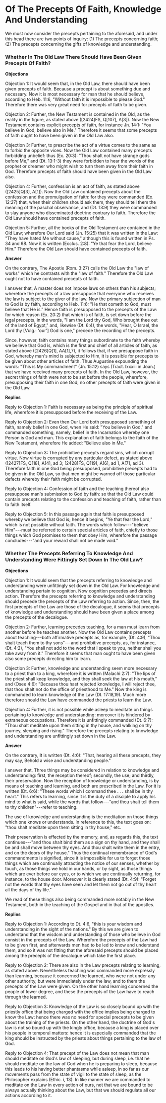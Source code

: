 # Of The Precepts Of Faith, Knowledge And Understanding

We must now consider the precepts pertaining to the aforesaid, and under this head there are two points of inquiry:
(1) The precepts concerning faith;
(2) The precepts concerning the gifts of knowledge and understanding.
### Whether In The Old Law There Should Have Been Given Precepts Of Faith?

**Objections**

Objection 1: It would seem that, in the Old Law, there should have been given precepts of faith. Because a precept is about something due and necessary. Now it is most necessary for man that he should believe, according to Heb. 11:6, "Without faith it is impossible to please God." Therefore there was very great need for precepts of faith to be given.

Objection 2: Further, the New Testament is contained in the Old, as the reality in the figure, as stated above ([2424]FS, Q[107], A[3]). Now the New Testament contains explicit precepts of faith, for instance Jn. 14:1: "You believe in God; believe also in Me." Therefore it seems that some precepts of faith ought to have been given in the Old Law also.

Objection 3: Further, to prescribe the act of a virtue comes to the same as to forbid the opposite vices. Now the Old Law contained many precepts forbidding unbelief: thus (Ex. 20:3): "Thou shalt not have strange gods before Me," and (Dt. 13:1-3) they were forbidden to hear the words of the prophet or dreamer who might wish to turn them away from their faith in God. Therefore precepts of faith should have been given in the Old Law also.

Objection 4: Further, confession is an act of faith, as stated above ([2425]Q[3], A[1]). Now the Old Law contained precepts about the confession and the promulgation of faith: for they were commanded (Ex. 12:27) that, when their children should ask them, they should tell them the meaning of the paschal observance, and (Dt. 13:9) they were commanded to slay anyone who disseminated doctrine contrary to faith. Therefore the Old Law should have contained precepts of faith.

Objection 5: Further, all the books of the Old Testament are contained in the Old Law; wherefore Our Lord said (Jn. 15:25) that it was written in the Law: "They have hated Me without cause," although this is found written in Ps. 34 and 68. Now it is written (Ecclus. 2:8): "Ye that fear the Lord, believe Him." Therefore the Old Law should have contained precepts of faith.

**Answer**

On the contrary, The Apostle (Rom. 3:27) calls the Old Law the "law of works" which he contrasts with the "law of faith." Therefore the Old Law ought not to have contained precepts of faith.

I answer that, A master does not impose laws on others than his subjects; wherefore the precepts of a law presuppose that everyone who receives the law is subject to the giver of the law. Now the primary subjection of man to God is by faith, according to Heb. 11:6: "He that cometh to God, must believe that He is." Hence faith is presupposed to the precepts of the Law: for which reason (Ex. 20:2) that which is of faith, is set down before the legal precepts, in the words, "I am the Lord thy God, Who brought thee out of the land of Egypt," and, likewise (Dt. 6:4), the words, "Hear, O Israel, the Lord thy [Vulg.: 'our'] God is one," precede the recording of the precepts.

Since, however, faith contains many things subordinate to the faith whereby we believe that God is, which is the first and chief of all articles of faith, as stated above ([2426]Q[1], AA[1],7), it follows that, if we presuppose faith in God, whereby man's mind is subjected to Him, it is possible for precepts to be given about other articles of faith. Thus Augustine expounding the words: "This is My commandment" (Jn. 15:12) says (Tract. lxxxiii in Joan.) that we have received many precepts of faith. In the Old Law, however, the secret things of faith were not to be set before the people, wherefore, presupposing their faith in one God, no other precepts of faith were given in the Old Law.

**Replies**

Reply to Objection 1: Faith is necessary as being the principle of spiritual life, wherefore it is presupposed before the receiving of the Law.

Reply to Objection 2: Even then Our Lord both presupposed something of faith, namely belief in one God, when He said: "You believe in God," and commanded something, namely, belief in the Incarnation whereby one Person is God and man. This explanation of faith belongs to the faith of the New Testament, wherefore He added: "Believe also in Me."

Reply to Objection 3: The prohibitive precepts regard sins, which corrupt virtue. Now virtue is corrupted by any particular defect, as stated above ([2427]FS, Q[18], A[4], ad 3; [2428]FS, Q[19], A[6], ad 1, A[7], ad 3). Therefore faith in one God being presupposed, prohibitive precepts had to be given in the Old Law, so that men might be warned off those particular defects whereby their faith might be corrupted.

Reply to Objection 4: Confession of faith and the teaching thereof also presuppose man's submission to God by faith: so that the Old Law could contain precepts relating to the confession and teaching of faith, rather than to faith itself.

Reply to Objection 5: In this passage again that faith is presupposed whereby we believe that God is; hence it begins, "Ye that fear the Lord," which is not possible without faith. The words which follow---"believe Him"---must be referred to certain special articles of faith, chiefly to those things which God promises to them that obey Him, wherefore the passage concludes---"and your reward shall not be made void."
### Whether The Precepts Referring To Knowledge And Understanding Were Fittingly Set Down In The Old Law?

**Objections**

Objection 1: It would seem that the precepts referring to knowledge and understanding were unfittingly set down in the Old Law. For knowledge and understanding pertain to cognition. Now cognition precedes and directs action. Therefore the precepts referring to knowledge and understanding should precede the precepts of the Law referring to action. Since, then, the first precepts of the Law are those of the decalogue, it seems that precepts of knowledge and understanding should have been given a place among the precepts of the decalogue.

Objection 2: Further, learning precedes teaching, for a man must learn from another before he teaches another. Now the Old Law contains precepts about teaching---both affirmative precepts as, for example, (Dt. 4:9), "Thou shalt teach them to thy sons"---and prohibitive precepts, as, for instance, (Dt. 4:2), "You shall not add to the word that I speak to you, neither shall you take away from it." Therefore it seems that man ought to have been given also some precepts directing him to learn.

Objection 3: Further, knowledge and understanding seem more necessary to a priest than to a king, wherefore it is written (Malachi 2:7): "The lips of the priest shall keep knowledge, and they shall seek the law at his mouth," and (Osee 4:6): "Because thou hast rejected knowledge, I will reject thee, that thou shalt not do the office of priesthood to Me." Now the king is commanded to learn knowledge of the Law (Dt. 17:18,19). Much more therefore should the Law have commanded the priests to learn the Law.

Objection 4: Further, it is not possible while asleep to meditate on things pertaining to knowledge and understanding: moreover it is hindered by extraneous occupations. Therefore it is unfittingly commanded (Dt. 6:7): "Thou shalt meditate upon them sitting in thy house, and walking on thy journey, sleeping and rising." Therefore the precepts relating to knowledge and understanding are unfittingly set down in the Law.

**Answer**

On the contrary, It is written (Dt. 4:6): "That, hearing all these precepts, they may say, Behold a wise and understanding people."

I answer that, Three things may be considered in relation to knowledge and understanding: first, the reception thereof; secondly, the use; and thirdly, their preservation. Now the reception of knowledge or understanding, is by means of teaching and learning, and both are prescribed in the Law. For it is written (Dt. 6:6): "These words which I command thee . . . shall be in thy heart." This refers to learning, since it is the duty of a disciple to apply his mind to what is said, while the words that follow---"and thou shalt tell them to thy children"---refer to teaching.

The use of knowledge and understanding is the meditation on those things which one knows or understands. In reference to this, the text goes on: "thou shalt meditate upon them sitting in thy house," etc.

Their preservation is effected by the memory, and, as regards this, the text continues---"and thou shalt bind them as a sign on thy hand, and they shall be and shall move between thy eyes. And thou shalt write them in the entry, and on the doors of thy house." Thus the continual remembrance of God's commandments is signified, since it is impossible for us to forget those things which are continually attracting the notice of our senses, whether by touch, as those things we hold in our hands, or by sight, as those things which are ever before our eyes, or to which we are continually returning, for instance, to the house door. Moreover it is clearly stated (Dt. 4:9): "Forget not the words that thy eyes have seen and let them not go out of thy heart all the days of thy life."

We read of these things also being commanded more notably in the New Testament, both in the teaching of the Gospel and in that of the apostles.

**Replies**

Reply to Objection 1: According to Dt. 4:6, "this is your wisdom and understanding in the sight of the nations." By this we are given to understand that the wisdom and understanding of those who believe in God consist in the precepts of the Law. Wherefore the precepts of the Law had to be given first, and afterwards men had to be led to know and understand them, and so it was not fitting that the aforesaid precepts should be placed among the precepts of the decalogue which take the first place.

Reply to Objection 2: There are also in the Law precepts relating to learning, as stated above. Nevertheless teaching was commanded more expressly than learning, because it concerned the learned, who were not under any other authority, but were immediately under the law, and to them the precepts of the Law were given. On the other hand learning concerned the people of lower degree, and these the precepts of the Law have to reach through the learned.

Reply to Objection 3: Knowledge of the Law is so closely bound up with the priestly office that being charged with the office implies being charged to know the Law: hence there was no need for special precepts to be given about the training of the priests. On the other hand, the doctrine of God's law is not so bound up with the kingly office, because a king is placed over his people in temporal matters: hence it is especially commanded that the king should be instructed by the priests about things pertaining to the law of God.

Reply to Objection 4: That precept of the Law does not mean that man should meditate on God's law of sleeping, but during sleep, i.e. that he should meditate on the law of God when he is preparing to sleep, because this leads to his having better phantasms while asleep, in so far as our movements pass from the state of vigil to the state of sleep, as the Philosopher explains (Ethic. i, 13). In like manner we are commanded to meditate on the Law in every action of ours, not that we are bound to be always actually thinking about the Law, but that we should regulate all our actions according to it.
